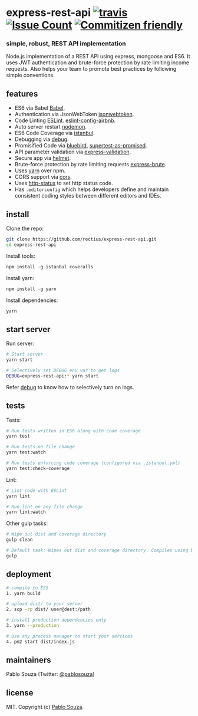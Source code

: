 # express-rest-api [![travis][travis-image]][travis-url] [![Issue Count][codeclimate-image]][codeclimate-url] [![Commitizen friendly][commitizen-image]][commitizen-url]

[travis-image]: https://img.shields.io/travis/rectius/express-rest-api/master.svg
[travis-url]: https://travis-ci.org/rectius/express-rest-api
[commitizen-image]: https://img.shields.io/badge/commitizen-friendly-brightgreen.svg
[commitizen-url]: http://commitizen.github.io/cz-cli/
[codeclimate-image]: https://codeclimate.com/github/rectius/express-rest-api/badges/issue_count.svg
[codeclimate-url]: https://codeclimate.com/github/rectius/express-rest-api

### simple, robust, REST API implementation

Node.js implementation of a REST API using express, mongoose and ES6. It uses JWT authentication and brute-force protection by rate limiting income requests. Also helps your team to promote best practices by following simple conventions.

## features

- ES6 via Babel [Babel](https://babeljs.io/).
- Authentication via JsonWebToken [jsonwebtoken](https://www.npmjs.com/package/jsonwebtoken).
- Code Linting [ESLint](http://eslint.org). [eslint-config-airbnb](https://github.com/airbnb/javascript/tree/master/packages/eslint-config-airbnb).
- Auto server restart [nodemon](https://github.com/remy/nodemon).
- ES6 Code Coverage via [istanbul](https://www.npmjs.com/package/istanbul).
- Debugging via [debug](https://www.npmjs.com/package/debug).
- Promisified Code via [bluebird](https://github.com/petkaantonov/bluebird), [supertest-as-promised](https://www.npmjs.com/package/supertest-as-promised).
- API parameter validation via [express-validation](https://www.npmjs.com/package/express-validation).
- Secure app via [helmet](https://github.com/helmetjs/helmet).
- Brute-force protection by rate limiting requests [express-brute](https://github.com/AdamPflug/express-brute).
- Uses [yarn](https://yarnpkg.com) over npm.
- CORS support via [cors](https://github.com/expressjs/cors).
- Uses [http-status](https://www.npmjs.com/package/http-status) to set http status code.
- Has `.editorconfig` which helps developers define and maintain consistent coding styles between different editors and IDEs.

## install

Clone the repo:
```sh
git clone https://github.com/rectius/express-rest-api.git
cd express-rest-api
```

Install tools:
```js
npm install -g istanbul coveralls
```

Install yarn:
```js
npm install -g yarn
```

Install dependencies:
```sh
yarn
```

## start server

Run server:
```sh
# Start server
yarn start

# Selectively set DEBUG env var to get logs
DEBUG=express-rest-api:* yarn start
```
Refer [debug](https://www.npmjs.com/package/debug) to know how to selectively turn on logs.

## tests

Tests:
```sh
# Run tests written in ES6 along with code coverage
yarn test

# Run tests on file change
yarn test:watch

# Run tests enforcing code coverage (configured via .istanbul.yml)
yarn test:check-coverage
```

Lint:
```sh
# Lint code with ESLint
yarn lint

# Run lint on any file change
yarn lint:watch
```

Other gulp tasks:
```sh
# Wipe out dist and coverage directory
gulp clean

# Default task: Wipes out dist and coverage directory. Compiles using babel.
gulp
```

## deployment

```sh
# compile to ES5
1. yarn build

# upload dist/ to your server
2. scp -rp dist/ user@dest:/path

# install production dependencies only
3. yarn --production

# Use any process manager to start your services
4. pm2 start dist/index.js
```

## maintainers

Pablo Souza (Twitter: <a href="https://twitter.com/pablosouza">@pablosouza</a>)

## license

MIT. Copyright (c) [Pablo Souza](http://pablosouza.rectius.com.br).
